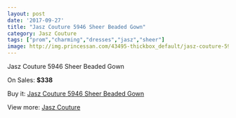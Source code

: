 ```yaml
---
layout: post
date: '2017-09-27'
title: "Jasz Couture 5946 Sheer Beaded Gown"
category: Jasz Couture
tags: ["prom","charming","dresses","jasz","sheer"]
image: http://img.princessan.com/43495-thickbox_default/jasz-couture-5946-sheer-beaded-gown.jpg
---
```

Jasz Couture 5946 Sheer Beaded Gown

On Sales: **$338**
<a href="https://www.princessan.com/en/jasz-couture/20235-jasz-couture-5946-sheer-beaded-gown.html"><amp-img layout="responsive" width="600" height="600" src="//img.princessan.com/43495-thickbox_default/jasz-couture-5946-sheer-beaded-gown.jpg" alt="Jasz Couture 5946 Sheer Beaded Gown 0" /></a>
<a href="https://www.princessan.com/en/jasz-couture/20235-jasz-couture-5946-sheer-beaded-gown.html"><amp-img layout="responsive" width="600" height="600" src="//img.princessan.com/43496-thickbox_default/jasz-couture-5946-sheer-beaded-gown.jpg" alt="Jasz Couture 5946 Sheer Beaded Gown 1" /></a>

Buy it: [Jasz Couture 5946 Sheer Beaded Gown](https://www.princessan.com/en/jasz-couture/20235-jasz-couture-5946-sheer-beaded-gown.html "Jasz Couture 5946 Sheer Beaded Gown")

View more: [Jasz Couture](https://www.princessan.com/en/24-jasz-couture "Jasz Couture")